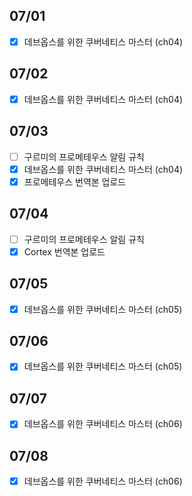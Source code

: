 ## 07/01

- [x] 데브옵스를 위한 쿠버네티스 마스터 (ch04)

## 07/02

- [x] 데브옵스를 위한 쿠버네티스 마스터 (ch04)

## 07/03

- [ ] 구르미의 프로메테우스 알림 규칙
- [x] 데브옵스를 위한 쿠버네티스 마스터 (ch04)
- [x] 프로메테우스 번역본 업로드

## 07/04

- [ ] 구르미의 프로메테우스 알림 규칙
- [x] Cortex 번역본 업로드

## 07/05

- [x] 데브옵스를 위한 쿠버네티스 마스터 (ch05)

## 07/06

- [x] 데브옵스를 위한 쿠버네티스 마스터 (ch05)

## 07/07

- [x] 데브옵스를 위한 쿠버네티스 마스터 (ch06)

## 07/08

- [x] 데브옵스를 위한 쿠버네티스 마스터 (ch06)
